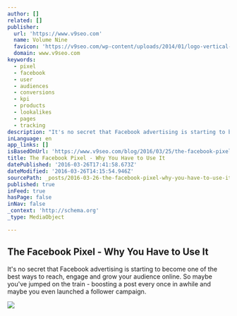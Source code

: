 ```yaml
---
author: []
related: []
publisher:
  url: 'https://www.v9seo.com'
  name: Volume Nine
  favicon: 'https://v9seo.com/wp-content/uploads/2014/01/logo-vertical-whitebg.png'
  domain: www.v9seo.com
keywords:
  - pixel
  - facebook
  - user
  - audiences
  - conversions
  - kpi
  - products
  - lookalikes
  - pages
  - tracking
description: "It's no secret that Facebook advertising is starting to become one of the best ways to reach, engage and grow your audience online. So maybe you've jumped on the train - boosting a post every once in awhile and maybe you even launched a follower campaign."
inLanguage: en
app_links: []
isBasedOnUrl: 'https://www.v9seo.com/blog/2016/03/25/the-facebook-pixel-why-you-have-to-use-it/'
title: The Facebook Pixel - Why You Have to Use It
datePublished: '2016-03-26T17:41:58.673Z'
dateModified: '2016-03-26T14:15:54.946Z'
sourcePath: _posts/2016-03-26-the-facebook-pixel-why-you-have-to-use-it.md
published: true
inFeed: true
hasPage: false
inNav: false
_context: 'http://schema.org'
_type: MediaObject

---
```

<article style=""><h1>The Facebook Pixel - Why You Have to Use It</h1><p>It's no secret that Facebook advertising is starting to become one of the best ways to reach, engage and grow your audience online. So maybe you've jumped on the train - boosting a post every once in awhile and maybe you even launched a follower campaign.</p><img src="https://www.v9seo.com/wp-content/uploads/2016/03/reach-your-target-audience-1024x682.jpg" /></article>